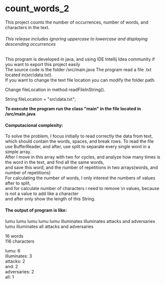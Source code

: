 # count_words_2
This project counts the number of occurrences, number of words, and characters in the text.<br/>

###### This release includes ignoring uppercase to lowercase and displaying descending occurrences

This program is developed in java, and using IDE Intellij Idea community if you want to export this project easily<br/>
The source code is the folder /src/main.java The program read a file .txt located in(src\data.txt).<br/>
If you want to change the text file location you can modify the folder path.<br/>

Change fileLocation in method readFileInString().<br/> 

String fileLocation = "src\data.txt";<br/>

**To execute the program run the class "main" in the file located in /src/main.java**

#### Computacional complexity: <br/>
To solve the problem, I focus initially to read correctly the data from text,<br/>
which should contain the words, spaces, and break rows.
To read the file use BufferReader, and after, use split to separate every single word in a simple array.<br/>
After I move in this array with two for cycles, and analyze how many times is the word in the text, and find all the same words,<br/>
and save this word, and the number of repetitions in two arrays(words, and number of repetitions)<br/>
For calculating the number of words, I only interest the numbers of values after to split, <br/>
and for calculate number of characters i need to remove \n values, because is not a value to add like a character<br/> and after only show the length of this String.


#### The output of program is like:<br/>

lumu lumu lumu lumu lumu illuminates illuminates attacks and adversaries<br/>
lumu illuminates all attacks and adversaries<br/>

16 words<br/>
116 characters<br/>

lumu: 6<br/>
illuminates: 3<br/>
attacks: 2<br/>
and: 2<br/>
adversaries: 2<br/>
all: 1<br/>
